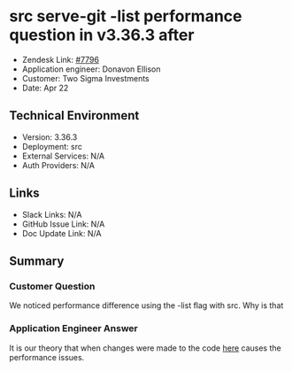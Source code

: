 
# src serve-git -list performance question in v3.36.3 after

- Zendesk Link: [#7796](https://sourcegraph.zendesk.com/agent/tickets/7796)
- Application engineer: Donavon Ellison
- Customer: Two Sigma Investments
- Date: Apr 22

## Technical Environment
- Version: ​3.36.3
- Deployment: src
- External Services: N/A
- Auth Providers: N/A


## Links
<!-- Data for application engineer manual entry -->
- Slack Links: N/A
- GitHub Issue Link: N/A
- Doc Update Link: N/A

## Summary
### Customer Question
We noticed performance difference using the -list flag with src. Why is that
### Application Engineer Answer
It is our theory that when changes were made to the code [here](https://sourcegraph.com/github.com/sourcegraph/src-cli/-/commit/ca48ef62bf7444babf524441401b49cb19c3502a?visible=2) causes the performance issues. 

